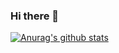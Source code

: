### Hi there 👋
[![Anurag's github stats](https://github-readme-stats.vercel.app/api?username=ChoiYoungHa)](https://github.com/ChoiYoungHa)<br>



<!--
**ChoiYoungHa/ChoiYoungHa** is a ✨ _special_ ✨ repository because its `README.md` (this file) appears on your GitHub profile.

Here are some ideas to get you started:

- 🔭 I’m currently working on ...
- 🌱 I’m currently learning ...
- 👯 I’m looking to collaborate on ...
- 🤔 I’m looking for help with ...
- 💬 Ask me about ...
- 📫 How to reach me: ...
- 😄 Pronouns: ...
- ⚡ Fun fact: ...
-->
